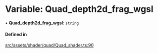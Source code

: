# Variable: Quad\_depth2d\_frag\_wgsl

• **Quad\_depth2d\_frag\_wgsl**: `string`

#### Defined in

[src/assets/shader/quad/Quad_shader.ts:90](https://github.com/Orillusion/orillusion/blob/main/src/assets/shader/quad/Quad_shader.ts#L90)
